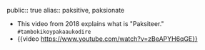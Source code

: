 public:: true
alias:: paksitive, paksionate

- This video from 2018 explains what is "Paksiteer." `#tambokikoypakaaukodire`
- {{video https://www.youtube.com/watch?v=zBeAPYH6qGE}}